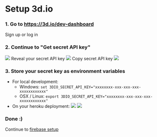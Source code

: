 # Setup 3d.io

### 1. Go to https://3d.io/dev-dashboard
Sign up or log in

### 2. Continue to "Get secret API key"
![](https://storage.3d.io/279ecbf2-02eb-49b0-a7b8-ddcdafdfb4fb/2017-08-17_07-31-09_FbaIUv/https___3d_io_dev-dashboard_.jpg)
Reveal your secret API key
![](https://storage.3d.io/279ecbf2-02eb-49b0-a7b8-ddcdafdfb4fb/2017-08-17_07-32-20_qIIdED/https___3d_io_dev-dashboard_.jpg)
Copy secret API key
![](https://storage.3d.io/279ecbf2-02eb-49b0-a7b8-ddcdafdfb4fb/2017-08-17_07-36-09_Zt6FSm/https___3d_io_dev-dashboard_.jpg)

### 3. Store your secret key as environment variables
* For local development:
  * Windows: `set 3DIO_SECRET_API_KEY="xxxxxxxx-xxx-xxx-xxx-xxxxxxxxxxxx"`
  * OSX / Linux: `export 3DIO_SECRET_API_KEY="xxxxxxxx-xxx-xxx-xxx-xxxxxxxxxxxx"`
* On your heroku deployment:
 ![](https://storage.3d.io/279ecbf2-02eb-49b0-a7b8-ddcdafdfb4fb/2017-08-17_06-18-14_2RPkfX/floor-plan-to-3d___Settings___Heroku_and_repositories.jpg)
 ![](https://storage.3d.io/279ecbf2-02eb-49b0-a7b8-ddcdafdfb4fb/2017-08-17_07-42-42_Yk2zoD/floor-plan-to-3d___Settings___Heroku.jpg)

### Done :)

Continue to [firebase setup](firebase.md)
